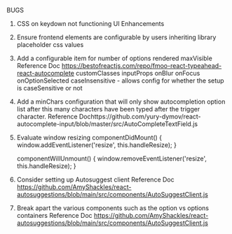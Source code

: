 BUGS
1. CSS on keydown not functioning
   UI Enhancements
1. Ensure frontend elements are configurable by users inheriting library
   placeholder
   css values
2. Add a configurable item for number of options rendered maxVisible
   Reference Doc https://bestofreactjs.com/repo/fmoo-react-typeahead-react-autocomplete
   customClasses
   inputProps
   onBlur
   onFocus
   onOptionSelected
   caseInsensitive - allows config for whether the setup is caseSensitive or not
3. Add a minChars configuration that will only show autocompletion option list after this many characters have been typed after the trigger character.
   Reference Dochttps://github.com/yury-dymov/react-autocomplete-input/blob/master/src/AutoCompleteTextField.js

4. Evaluate window resizing
   componentDidMount() {
   window.addEventListener('resize', this.handleResize);
   }

   componentWillUnmount() {
   window.removeEventListener('resize', this.handleResize);
   }
5. Consider setting up Autosuggest client
   Reference Doc https://github.com/AmyShackles/react-autosuggestions/blob/main/src/components/AutoSuggestClient.js

6. Break apart the various components such as the option vs options containers
   Reference Doc https://github.com/AmyShackles/react-autosuggestions/blob/main/src/components/AutoSuggestClient.js
